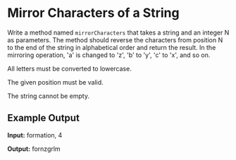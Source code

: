 # Mirror Characters of a String

Write a method named `mirrorCharacters` that takes a string and an integer N as parameters. The method should reverse the characters from position N to the end of the string in alphabetical order and return the result. In the mirroring operation, 'a' is changed to 'z', 'b' to 'y', 'c' to 'x', and so on.

All letters must be converted to lowercase.

The given position must be valid.

The string cannot be empty.

## Example Output

**Input:** formation, 4

**Output:** fornzgrlm

